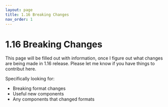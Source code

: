```yaml
---
layout: page
title: 1.16 Breaking Changes
nav_order: 1
---
```


# 1.16 Breaking Changes

This page will be filled out with information, once I figure out what changes are being made in 1.16 release. Please let me know if you have things to contribut here.

Specifically looking for: 
 - Breaking format changes
 - Useful new components
 - Any components that changed formats
